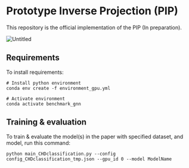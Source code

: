 

# Prototype Inverse Projection (PIP)

This repository is the official implementation of the PIP (In preparation). 

![Untitled](https://github.com/hookhy/PIP/assets/84267304/8fe4f5d8-1f42-4bee-bc20-6f7cb4274c0a)


## Requirements

To install requirements:

```setup
# Install python environment
conda env create -f environment_gpu.yml 

# Activate environment
conda activate benchmark_gnn
```

## Training & evaluation

To train & evaluate the model(s) in the paper with specified dataset, and model, run this command:

```train
python main_CHDclassification.py --config config_CHDclassification_tmp.json --gpu_id 0 --model ModelName
```




